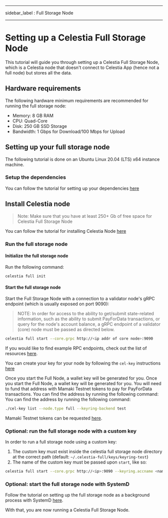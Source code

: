 - - -
sidebar_label : Full Storage Node
- - -

# Setting up a Celestia Full Storage Node

This tutorial will guide you through setting up a Celestia Full Storage Node, which is a Celestia node that doesn't connect to Celestia App (hence not a full node) but stores all the data.

## Hardware requirements

The following hardware minimum requirements are recommended for running the full storage node:

* Memory: 8 GB RAM
* CPU: Quad-Core
* Disk: 250 GB SSD Storage
* Bandwidth: 1 Gbps for Download/100 Mbps for Upload

## Setting up your full storage node

The following tutorial is done on an Ubuntu Linux 20.04 (LTS) x64 instance machine.

### Setup the dependencies

You can follow the tutorial for setting up your dependencies [here](../developers/environment.md)

## Install Celestia node

> Note: Make sure that you have at least 250+ Gb of free space for Celestia Full Storage Node

You can follow the tutorial for installing Celestia Node [here](../developers/celestia-node.md)

### Run the full storage node

#### Initialize the full storage node

Run the following command:

```sh
celestia full init
```

#### Start the full storage node

Start the Full Storage Node with a connection to a validator node's gRPC endpoint (which is usually exposed on port 9090):

> NOTE: In order for access to the ability to get/submit state-related information, such as the ability to submit PayForData transactions, or query for the node's account balance, a gRPC endpoint of a validator (core) node must be passed as directed below.

```sh
celestia full start --core.grpc http://<ip addr of core node>:9090
```

If you would like to find example RPC endpoints, check out the list of resources [here](./mamaki-testnet.md#rpc-endpoints).

You can create your key for your node by following the `cel-key` instructions [here](./keys.md)

Once you start the Full Node, a wallet key will be generated for you. Once you start the Full Node, a wallet key will be generated for you. You will need to fund that address with Mamaki Testnet tokens to pay for PayForData transactions. You can find the address by running the following command: You can find the address by running the following command:

```sh
./cel-key list --node.type full --keyring-backend test
```

Mamaki Testnet tokens can be requested [here](./mamaki-testnet.md#mamaki-testnet-faucet).

### Optional: run the full storage node with a custom key

In order to run a full storage node using a custom key:

1. The custom key must exist inside the celestia full storage node directory at the correct path (default: `~/.celestia-full/keys/keyring-test`)
2. The name of the custom key must be passed upon `start`, like so:

```sh
celestia full start --core.grpc http://<ip>:9090 --keyring.accname <name_of_custom_key>
```

### Optional: start the full storage node with SystemD

Follow the tutorial on setting up the full storage node as a background process with SystemD [here](./systemd.md#celestia-full-storage-node).

With that, you are now running a Celestia Full Storage Node.
